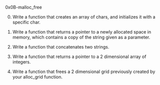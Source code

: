 0x0B-malloc_free

0. Write a function that creates an array of chars, and initializes it with a specific char. 

1. Write a function that returns a pointer to a newly allocated space in memory, which contains a copy of the string given as a parameter.

2. Write a function that concatenates two strings.

3. Write a function that returns a pointer to a 2 dimensional array of integers.

4. Write a function that frees a 2 dimensional grid previously created by your alloc_grid function.

